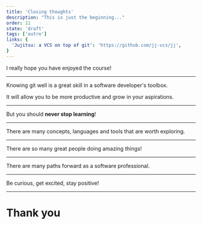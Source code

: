 ```yaml
---
title: 'Closing thoughts'
description: "This is just the beginning..."
order: 11
state: 'draft'
tags: ['outro']
links: {
  'Jujitsu: a VCS on top of git': 'https://github.com/jj-vcs/jj',
}
---
```


I really hope you have enjoyed the course!

---

Knowing git well is a great skill in a software developer's toolbox.

It will allow you to be more productive and grow in your aspirations.

---

But you should **never stop learning**!

---

There are many concepts, languages and tools that are worth exploring.

---

There are so many great people doing amazing things!

---

There are many paths forward as a software professional.

---

Be curious, get excited, stay positive!

---

# Thank you
